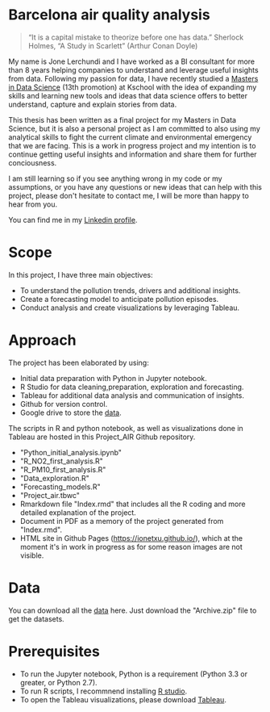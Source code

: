 # Barcelona air quality analysis
  >“It is a capital mistake to theorize before one has data.” Sherlock Holmes, “A Study in Scarlett” (Arthur Conan Doyle)

My name is Jone Lerchundi and I have worked as a BI consultant for more than 8 years helping companies to understand and leverage useful insights from data. Following my passion for data, I have recently studied a [Masters in Data Science](https://kschool.com/cursos/master-en-data-science-barcelona/) (13th promotion) at Kschool with the idea of expanding my skills and learning new tools and ideas that data science offers to better understand, capture and explain stories from data.

This thesis has been written as a final project for my Masters in Data Science, but it is also a personal project as I am committed to also using my analytical skills to fight the current climate and environmental  emergency that we are facing. This is a work in progress project and my intention is to continue getting useful insights and information and share them for further conciousness.

I am still learning so if you see anything wrong in my code or my assumptions, or you have any questions or new ideas that can help with this project, please don't hesitate to contact me, I will be more than happy to hear from you. 

You can find me in my [Linkedin profile](https://www.linkedin.com/in/jonelerchundi/).

# Scope

In this project, I have three main objectives:

- To understand the pollution trends, drivers and additional insights.
- Create a forecasting model to anticipate pollution episodes. 
- Conduct analysis and create visualizations by leveraging Tableau. 


# Approach

The project has been elaborated by using:

- Initial data preparation with Python in Jupyter notebook. 
- R Studio for data cleaning,preparation, exploration and forecasting.
- Tableau for additional data analysis and communication of insights.
- Github for version control.
- Google drive to store the [data](https://drive.google.com/file/d/1xmwf6u5mLPZQ0XiBu7RRd33KAPkHuCAQ/view?usp=sharing).

The scripts in R and python notebook, as well as visualizations done in Tableau are hosted in this Project_AIR Github repository.

- "Python_initial_analysis.ipynb"
- "R_NO2_first_analysis.R"
- "R_PM10_first_analysis.R"
- "Data_exploration.R"
- "Forecasting_models.R"
- "Project_air.tbwc"
-  Rmarkdown file "Index.rmd" that includes all the R coding and more detailed explanation of the project. 
-  Document in PDF as a memory of the project generated from "Index.rmd".
-  HTML site in Github Pages (https://ionetxu.github.io/), which at the moment it's in work in progress as for some reason images are not visible.

# Data

You can download all the [data](https://drive.google.com/file/d/1xmwf6u5mLPZQ0XiBu7RRd33KAPkHuCAQ/view?usp=sharing) here. Just download the "Archive.zip" file to get the datasets. 

# Prerequisites
 
- To run the Jupyter notebook, Python is a requirement (Python 3.3 or greater, or Python 2.7).
- To run R scripts, I recommnend installing [R studio](https://www.rstudio.com/products/rstudio/download/).
- To open the Tableau visualizations, please download [Tableau](https://www.tableau.com/).

